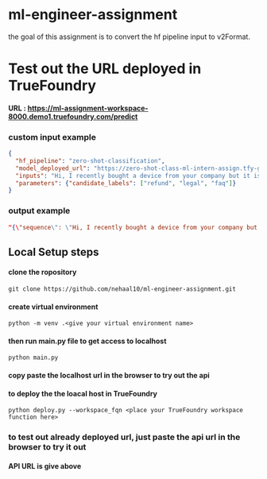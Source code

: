 # ml-engineer-assignment
the goal of this assignment is to convert the hf pipeline input to v2Format.

# Test out the URL deployed in TrueFoundry 
#### URL : https://ml-assignment-workspace-8000.demo1.truefoundry.com/predict
### custom input example
```json
{
  "hf_pipeline": "zero-shot-classification",
  "model_deployed_url": "https://zero-shot-class-ml-intern-assign.tfy-gcp-standard-usce1.devtest.truefoundry.tech/v2/models/zero-shot-class/infer",
  "inputs": "Hi, I recently bought a device from your company but it is not working as advertised and I would like to get reimbursed!",
  "parameters": {"candidate_labels": ["refund", "legal", "faq"]}
}
```
### output example
```json
"{\"sequence\": \"Hi, I recently bought a device from your company but it is not working as advertised and I would like to get reimbursed!\", \"labels\": [\"refund\", \"faq\", \"legal\"], \"scores\": [0.937849760055542, 0.04914167523384094, 0.013008514419198036]}"
```

## Local Setup steps
#### clone the ropository
```git
git clone https://github.com/nehaal10/ml-engineer-assignment.git
```
#### create virtual environment
```git
python -m venv .<give your virtual environment name>
```
#### then run main.py file to get access to localhost
```power shell
python main.py
```
#### copy paste the localhost url in the browser to try out the api
#### to deploy the the loacal host in TrueFoundry
```power shell
python deploy.py --workspace_fqn <place your TrueFoundry workspace function here>
```

### to test out already deployed url, just paste the api url in the browser to try it out
#### API URL is give above
